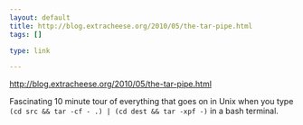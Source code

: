 ```yaml
--- 
layout: default
title: http://blog.extracheese.org/2010/05/the-tar-pipe.html
tags: []

type: link

---
```

<a href="http://blog.extracheese.org/2010/05/the-tar-pipe.html">http://blog.extracheese.org/2010/05/the-tar-pipe.html</a>

Fascinating 10 minute tour of everything that goes on in Unix when you type `(cd src && tar -cf - .) | (cd dest && tar -xpf -)` in a bash terminal.
